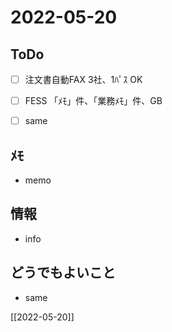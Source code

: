 # 2022-05-20

## ToDo
- [ ] 注文書自動FAX 3社、1ﾊﾟｽ OK
- [ ] FESS 「ﾒﾓ」件、「業務ﾒﾓ」件、GB
- [ ] same


## ﾒﾓ
- memo


## 情報
- info


## どうでもよいこと
- same


[[2022-05-20]]

